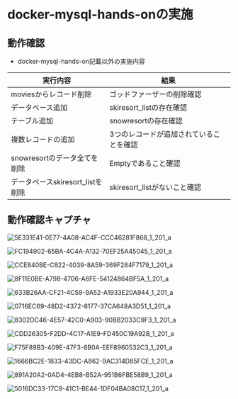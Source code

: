 # docker-mysql-hands-onの実施

## 動作確認
  
- docker-mysql-hands-on記載以外の実施内容
  

| 実行内容 | 結果 |
| --- | --- |
| moviesからレコード削除 | ゴッドファーザーの削除確認 |
| データベース追加 | skiresort_listの存在確認 |
| テーブル追加 | snowresortの存在確認 |
| 複数レコードの追加 | 3つのレコードが追加されていることを確認 |
| snowresortのデータ全てを削除 | Emptyであること確認 |
| データベースskiresort_listを削除 | skiresort_listがないこと確認 |


## 動作確認キャプチャ

![5E331E41-0E77-4A08-AC4F-CCC46281F868_1_201_a](https://github.com/HyunwookPark/question-box/assets/91002836/611158f0-ee5e-46e0-be80-039dafeff123)

![FC194902-65BA-4C4A-A132-70EF25A45045_1_201_a](https://github.com/HyunwookPark/question-box/assets/91002836/58ee3661-9ce2-4554-945a-9228e273221d)

![CCE840BE-C822-4039-8A59-369F284F7179_1_201_a](https://github.com/HyunwookPark/question-box/assets/91002836/e1be054c-bd9b-4c16-be88-e348bf7b806f)

![8F11E0BE-A798-4706-A6FE-54124864BF5A_1_201_a](https://github.com/HyunwookPark/question-box/assets/91002836/8c9ba8a2-2a00-4df1-b8d5-2d1c918f6bf2)

![633B26AA-CF21-4C59-9A52-A1933E20A944_1_201_a](https://github.com/HyunwookPark/question-box/assets/91002836/75272878-b38f-4772-9cbe-e8817b5e2677)

![0716EC69-48D2-4372-8177-37CA648A3D51_1_201_a](https://github.com/HyunwookPark/question-box/assets/91002836/8e1b79bb-fc49-4230-89a3-771aab1d2f27)

![8302DC46-4E57-42C0-A903-90BB2033C9F3_1_201_a](https://github.com/HyunwookPark/question-box/assets/91002836/1ff9ebc5-10c5-47e4-9a7b-d5153f73ee02)

![CDD26305-F2DD-4C17-A1E9-FD450C19A92B_1_201_a](https://github.com/HyunwookPark/question-box/assets/91002836/de090c73-8500-409e-bf5c-ba661e55c1b0)

![F75F89B3-409E-47F3-8B0A-EEF8960532C3_1_201_a](https://github.com/HyunwookPark/question-box/assets/91002836/eb6f246d-9253-4510-9f2a-d431b123c5b1)

![1666BC2E-1833-43DC-A862-9AC314D85FCE_1_201_a](https://github.com/HyunwookPark/question-box/assets/91002836/a429f1eb-1df4-4b3e-b003-23c10e6b7ff1)

![891A20A2-0AD4-4EB8-B52A-951B6FBE58B9_1_201_a](https://github.com/HyunwookPark/question-box/assets/91002836/623454b8-e014-40c0-bd70-1123f26fa67f)

![5016DC33-17C9-41C1-BE44-1DF04BA08C17_1_201_a](https://github.com/HyunwookPark/question-box/assets/91002836/94769523-39d1-490e-865e-39c7fac3e69b)